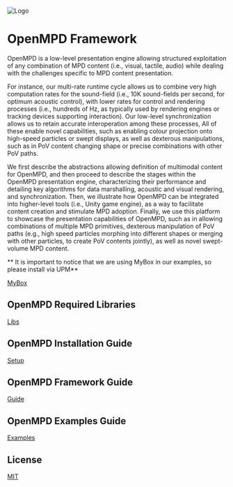 ![Logo](https://github.com/RobertoMontano/OpenMPD/blob/main/Docs/OpenMPD_Logo.png)
# OpenMPD Framework

OpenMPD is a low-level presentation engine allowing structured exploitation of any combination of MPD content (i.e., visual, tactile, audio) while dealing with the challenges specific to MPD content presentation.

For instance, our multi-rate runtime cycle allows us to combine very high computation rates for the sound-field (i.e., 10K sound-fields per second, for optimum acoustic control), with lower rates for control and rendering processes (i.e., hundreds of Hz, as typically used by rendering engines or tracking devices supporting interaction). Our low-level synchronization allows us to retain accurate interoperation among these processes, All of these enable novel capabilities, such as enabling colour projection onto high-speed particles or swept displays, as well as dexterous manipulations, such as in PoV content changing shape or precise combinations with other PoV paths. 

We first describe the abstractions allowing definition of multimodal content for OpenMPD, and then proceed to describe the stages within the OpenMPD presentation engine, characterizing their performance and detailing key algorithms for data marshalling, acoustic and visual rendering, and synchronization. Then, we illustrate how OpenMPD can be integrated into higher-level tools (i.e., Unity game engine), as a way to facilitate content creation and stimulate MPD adoption. Finally, we use this platform to showcase the presentation capabilities of OpenMPD, such as in allowing combinations of multiple MPD primitives, dexterous manipulation of PoV paths (e.g., high speed particles morphing into different shapes or merging with other particles, to create PoV contents jointly), as well as novel swept-volume MPD content.  

** It is important to notice that we are using MyBox in our examples, so please install via UPM**

[MyBox](https://github.com/Deadcows/MyBox)

## OpenMPD Required Libraries
[Libs](https://github.com/RobertoMontano/OpenMPD_Libs)

## OpenMPD Installation Guide
[Setup](https://github.com/RobertoMontano/OpenMPD/blob/main/Docs/OpenMPD_FrameworkSetup.pdf)

## OpenMPD Framework Guide
[Guide](https://github.com/RobertoMontano/OpenMPD/blob/main/Docs/OpenMPD%20Tutorials_Guide.pdf)

## OpenMPD Examples Guide
[Examples](https://github.com/RobertoMontano/OpenMPD/blob/main/Docs/OpenMPD%20Tutorials_Examples.pdf)

## License
[MIT](https://choosealicense.com/licenses/mit/)
